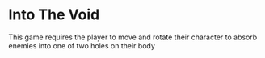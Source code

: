 # Into The Void
 This game requires the player to move and rotate their character to absorb enemies into one of two holes on their body
